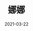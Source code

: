 ---
layout: movie-review
title: 娜娜
description: >
  因为当时我老婆说这是她最喜欢的动画来看的...
category: 剧集
img: assets/img/movie/2021/娜娜.webp
star: 4
date: 2021-03-22
---
